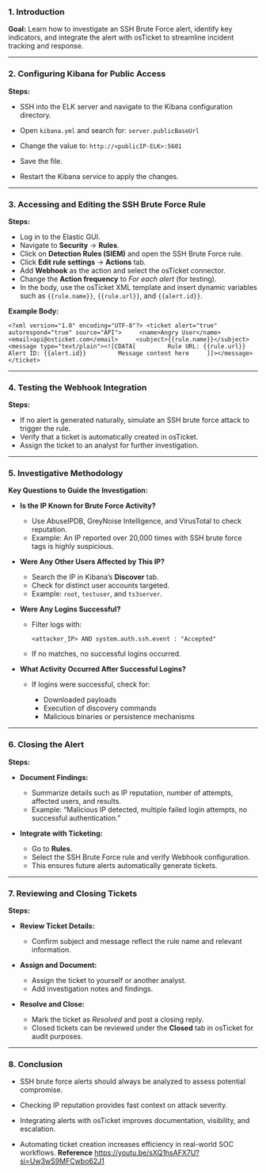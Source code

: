 ### 1. Introduction

**Goal:** Learn how to investigate an SSH Brute Force alert, identify key indicators, and integrate the alert with osTicket to streamline incident tracking and response.

---

### 2. Configuring Kibana for Public Access

**Steps:**

- SSH into the ELK server and navigate to the Kibana configuration directory.
- Open `kibana.yml` and search for:
    `server.publicBaseUrl`
    
- Change the value to:
    `http://<publicIP-ELK>:5601`
    
- Save the file.
- Restart the Kibana service to apply the changes.



---

### 3. Accessing and Editing the SSH Brute Force Rule

**Steps:**

- Log in to the Elastic GUI.
- Navigate to **Security** → **Rules**.
- Click on **Detection Rules (SIEM)** and open the SSH Brute Force rule.
- Click **Edit rule settings** → **Actions** tab.
- Add **Webhook** as the action and select the osTicket connector.
- Change the **Action frequency** to _For each alert_ (for testing).
- In the body, use the osTicket XML template and insert dynamic variables such as `{{rule.name}}`, `{{rule.url}}`, and `{{alert.id}}`.


**Example Body:**

`<?xml version="1.0" encoding="UTF-8"?> <ticket alert="true" autorespond="true" source="API">     <name>Angry User</name>     <email>api@osticket.com</email>     <subject>{{rule.name}}</subject>     <message type="text/plain"><![CDATA[         Rule URL: {{rule.url}}         Alert ID: {{alert.id}}         Message content here     ]]></message> </ticket>`

---

### 4. Testing the Webhook Integration

**Steps:**

- If no alert is generated naturally, simulate an SSH brute force attack to trigger the rule.
- Verify that a ticket is automatically created in osTicket.
- Assign the ticket to an analyst for further investigation.

---

### 5. Investigative Methodology

**Key Questions to Guide the Investigation:**

- **Is the IP Known for Brute Force Activity?**
    
    - Use AbuseIPDB, GreyNoise Intelligence, and VirusTotal to check reputation.
    - Example: An IP reported over 20,000 times with SSH brute force tags is highly suspicious.
    
- **Were Any Other Users Affected by This IP?**
    
    - Search the IP in Kibana’s **Discover** tab.
    - Check for distinct user accounts targeted.
    - Example: `root`, `testuser`, and `ts3server`.
    
- **Were Any Logins Successful?**
    
    - Filter logs with:
        
        `<attacker_IP> AND system.auth.ssh.event : "Accepted"`
        
    - If no matches, no successful logins occurred.
    
- **What Activity Occurred After Successful Logins?**
    
    - If logins were successful, check for:
        
        - Downloaded payloads
        - Execution of discovery commands
        - Malicious binaries or persistence mechanisms

---

### 6. Closing the Alert

**Steps:**

- **Document Findings:**
    
    - Summarize details such as IP reputation, number of attempts, affected users, and results.
    - Example: “Malicious IP detected, multiple failed login attempts, no successful authentication.”

- **Integrate with Ticketing:**
    
    - Go to **Rules**.
    - Select the SSH Brute Force rule and verify Webhook configuration.
    - This ensures future alerts automatically generate tickets.

---

### 7. Reviewing and Closing Tickets

**Steps:**

- **Review Ticket Details:**
    
    - Confirm subject and message reflect the rule name and relevant information.
    
- **Assign and Document:**
    
    - Assign the ticket to yourself or another analyst.
    - Add investigation notes and findings.
    
- **Resolve and Close:**
    
    - Mark the ticket as _Resolved_ and post a closing reply.
    - Closed tickets can be reviewed under the **Closed** tab in osTicket for audit purposes.
        

---

### 8. Conclusion

- SSH brute force alerts should always be analyzed to assess potential compromise.
    
- Checking IP reputation provides fast context on attack severity.
    
- Integrating alerts with osTicket improves documentation, visibility, and escalation.
    
- Automating ticket creation increases efficiency in real-world SOC workflows.
**Reference**
https://youtu.be/sXQ1hsAFX7U?si=Uw3wS9MFCwbo62J1